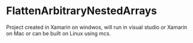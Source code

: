 # FlattenArbitraryNestedArrays

Project created in Xamarin on windwos, will run in visual studio or Xamarin on Mac or can be built on Linux using mcs.
